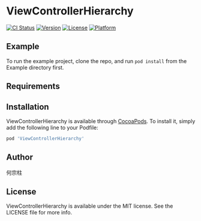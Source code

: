 # ViewControllerHierarchy

[![CI Status](http://img.shields.io/travis/何宗柱/ViewControllerHierarchy.svg?style=flat)](https://travis-ci.org/何宗柱/ViewControllerHierarchy)
[![Version](https://img.shields.io/cocoapods/v/ViewControllerHierarchy.svg?style=flat)](http://cocoapods.org/pods/ViewControllerHierarchy)
[![License](https://img.shields.io/cocoapods/l/ViewControllerHierarchy.svg?style=flat)](http://cocoapods.org/pods/ViewControllerHierarchy)
[![Platform](https://img.shields.io/cocoapods/p/ViewControllerHierarchy.svg?style=flat)](http://cocoapods.org/pods/ViewControllerHierarchy)

## Example

To run the example project, clone the repo, and run `pod install` from the Example directory first.

## Requirements

## Installation

ViewControllerHierarchy is available through [CocoaPods](http://cocoapods.org). To install
it, simply add the following line to your Podfile:

```ruby
pod 'ViewControllerHierarchy'
```

## Author

何宗柱

## License

ViewControllerHierarchy is available under the MIT license. See the LICENSE file for more info.

